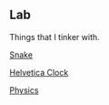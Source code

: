 ## Lab

Things that I tinker with.

[Snake](/lab/snake/)

[Helvetica Clock](/lab/helvetica-clock/)

[Physics](/lab/physics/)
